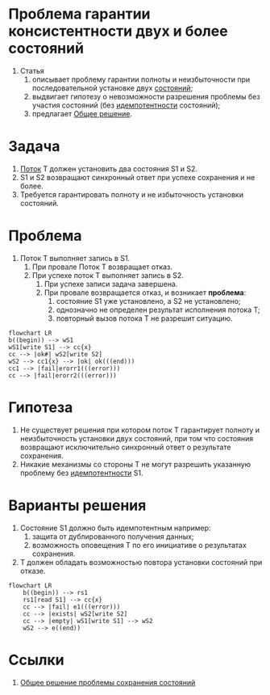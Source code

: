 # Проблема гарантии консистентности двух и более состояний

1. Статья
    1. описывает проблему гарантии полноты и неизбыточности при последовательной 
       установке двух [состояний](./glossary/Состояние.md);
    0. выдвигает гипотезу о невозможности разрешения проблемы без участия 
       состояний (без [идемпотентности](https://ru.wikipedia.org/wiki/%D0%98%D0%B4%D0%B5%D0%BC%D0%BF%D0%BE%D1%82%D0%B5%D0%BD%D1%82%D0%BD%D0%BE%D1%81%D1%82%D1%8C) состояний);
    0. предлагает [Общее решение](general_solution_to_the_state_preservation_problem.md).



# Задача

1. [Поток](./Термины/Поток) T должен установить два состояния S1 и S2.
0. S1 и S2 возвращают синхронный ответ при успехе сохранения и не более.
0. Требуется гарантировать полноту и не избыточность установки состояний.



# Проблема

1. Поток Т выполняет запись в S1.
    1. При провале Поток Т возвращает отказ.
    0. При успехе поток Т выполняет запись в S2.
        1. При успехе записи задача завершена.
        0. При провале возвращается отказ, и возникает **проблема**:
            1. состояние S1 уже установлено, а S2 не установлено;
            0. однозначно не определен результат исполнения потока T;
            0. повторный вызов потока Т не разрешит ситуацию.

```mermaid
flowchart LR
b((begin)) --> wS1
wS1[write S1] --> cc{x}
cc --> |ok#| wS2[write S2]
wS2 --> cc1{x} --> |ok| ok(((end)))
cc1 --> |fail|erorr1(((error)))
cc --> |fail|erorr2(((error)))
```


# Гипотеза

1. Не существует решения при котором поток Т гарантирует полноту и неизбыточность 
установки двух состояний, при том что состояния возвращают исключительно синхронный
ответ о результате сохранения.
0. Никакие механизмы со стороны Т не могут разрешить указанную проблему 
без [идемпотентности](https://ru.wikipedia.org/wiki/%D0%98%D0%B4%D0%B5%D0%BC%D0%BF%D0%BE%D1%82%D0%B5%D0%BD%D1%82%D0%BD%D0%BE%D1%81%D1%82%D1%8C) S1.



# Варианты решения

1. Состояние S1 должно быть идемпотентным например: 
    1. защита от дублированного получения данных;
    0. возможность оповещения T по его инициативе о результатах сохранения.
0. T должен обладать возможностью повтора установки состояний при отказе.

```mermaid
flowchart LR
    b((begin)) --> rs1
    rs1[read S1] --> cc{x}
    cc --> |fail| e1(((error)))
    cc --> |exists| wS2[write S2]
    cc --> |empty| wS1[write S1] --> wS2
    wS2 --> e((end))
```


# Ссылки

1. [Общее решение проблемы сохранения состояний](general_solution_to_the_state_preservation_problem.md)
